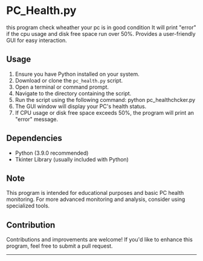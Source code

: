 # PC_Health.py
this program check wheather your pc is in good condition
It will print "error" if the cpu usage and disk free space run over 50%.
Provides a user-friendly GUI for easy interaction.

## Usage
1. Ensure you have Python installed on your system.
2. Download or clone the `pc_health.py` script.
3. Open a terminal or command prompt.
4. Navigate to the directory containing the script.
5. Run the script using the following command:
python pc_healthchcker.py
6. The GUI window will display your PC's health status.
7. If CPU usage or disk free space exceeds 50%, the program will print an "error" message.

## Dependencies

- Python (3.9.0 recommended)
- Tkinter Library (usually included with Python)

## Note

This program is intended for educational purposes and basic PC health monitoring. For more advanced monitoring and analysis, consider using specialized tools.

## Contribution

Contributions and improvements are welcome! If you'd like to enhance this program, feel free to submit a pull request.


---




